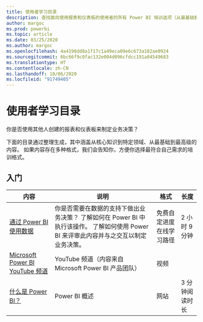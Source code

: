 ```yaml
---
title: 使用者学习目录
description: 查找面向使用报表和仪表板的使用者的所有 Power BI 培训选项（从最基础到最高级）。
author: margoc
ms.prod: powerbi
ms.topic: article
ms.date: 03/25/2020
ms.author: margoc
ms.openlocfilehash: 4a4190dd8a1f17c1a49eca09e6c673a102ae0924
ms.sourcegitcommit: 6bc66f9c0fac132e004d096cfdcc191a04549683
ms.translationtype: HT
ms.contentlocale: zh-CN
ms.lasthandoff: 10/06/2020
ms.locfileid: "91749405"
---
```

# <a name="consumers-learning-catalog"></a>使用者学习目录

你是否使用其他人创建的报表和仪表板来制定业务决策？ 

下面的目录通过整理生成，其中涵盖从核心知识到特定领域、从最基础到最高级的内容。 如果内容存在多种格式，我们会告知你，方便你选择最符合自己需求的培训格式。

## <a name="get-started"></a>入门<a name="get-started"></a>
| 内容  | 说明  | 格式| 长度  |
|--------------------------------------------------------------------------------------------------|-----------------------------------------------------------------------------------------------------------------------------------------------------------------------------------------|---------------------------------------|-------------------|
| [通过 Power BI 使用数据](/learn/paths/consume-data-with-power-bi/) | 你是否需要在数据的支持下做出业务决策？ 了解如何在 Power BI 中执行该操作。 了解如何使用 Power BI 来评审此内容并与之交互以制定业务决策。 | 免费自定进度在线学习路径 | 2 小时 9 分钟  |
| [Microsoft Power BI YouTube 频道](https://www.youtube.com/user/mspowerbi/videos) | YouTube 频道（内容来自 Microsoft Power BI 产品团队）  | 视频  |            |
| [什么是 Power BI？](../fundamentals/power-bi-overview.md) | Power BI 概述 | 网站  | 3 分钟阅读时长 |